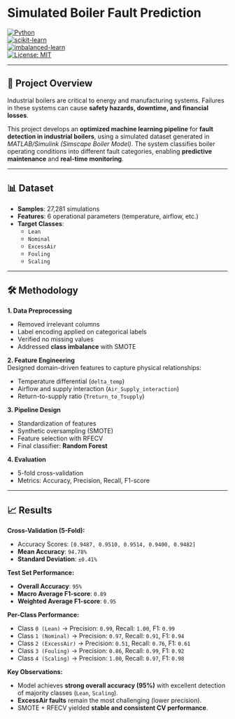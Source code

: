 # Simulated Boiler Fault Prediction  

[![Python](https://img.shields.io/badge/Python-3.9%2B-blue)](https://www.python.org/)  
[![scikit-learn](https://img.shields.io/badge/scikit--learn-ML-orange)](https://scikit-learn.org/stable/)  
[![imbalanced-learn](https://img.shields.io/badge/imblearn-SMOTE-green)](https://imbalanced-learn.org/stable/)  
[![License: MIT](https://img.shields.io/badge/License-MIT-yellow.svg)](LICENSE)  

---

## 📌 Project Overview  
Industrial boilers are critical to energy and manufacturing systems. Failures in these systems can cause **safety hazards, downtime, and financial losses**.  

This project develops an **optimized machine learning pipeline** for **fault detection in industrial boilers**, using a simulated dataset generated in *MATLAB/Simulink (Simscape Boiler Model)*. The system classifies boiler operating conditions into different fault categories, enabling **predictive maintenance** and **real-time monitoring**.  

---

## 📊 Dataset  
- **Samples**: 27,281 simulations  
- **Features**: 6 operational parameters (temperature, airflow, etc.)  
- **Target Classes**:  
  - `Lean`  
  - `Nominal`  
  - `ExcessAir`  
  - `Fouling`  
  - `Scaling`  

---

## 🛠 Methodology  

**1. Data Preprocessing**  
- Removed irrelevant columns  
- Label encoding applied on categorical labels  
- Verified no missing values  
- Addressed **class imbalance** with SMOTE  

**2. Feature Engineering**  
Designed domain-driven features to capture physical relationships:  
- Temperature differential (`delta_temp`)  
- Airflow and supply interaction (`Air_Supply_interaction`)  
- Return-to-supply ratio (`Treturn_to_Tsupply`)  

**3. Pipeline Design**  
- Standardization of features  
- Synthetic oversampling (SMOTE)  
- Feature selection with RFECV  
- Final classifier: **Random Forest**  

**4. Evaluation**  
- 5-fold cross-validation  
- Metrics: Accuracy, Precision, Recall, F1-score  

---

## 📈 Results  

**Cross-Validation (5-Fold):**  
- Accuracy Scores: `[0.9487, 0.9510, 0.9514, 0.9400, 0.9482]`  
- **Mean Accuracy**: `94.78%`  
- **Standard Deviation**: `±0.41%`  

**Test Set Performance:**  
- **Overall Accuracy**: `95%`  
- **Macro Average F1-score**: `0.89`  
- **Weighted Average F1-score**: `0.95`  

**Per-Class Performance:**  
- Class `0 (Lean)` → Precision: `0.99`, Recall: `1.00`, F1: `0.99`  
- Class `1 (Nominal)` → Precision: `0.97`, Recall: `0.91`, F1: `0.94`  
- Class `2 (ExcessAir)` → Precision: `0.51`, Recall: `0.76`, F1: `0.61`  
- Class `3 (Fouling)` → Precision: `0.86`, Recall: `0.99`, F1: `0.92`  
- Class `4 (Scaling)` → Precision: `1.00`, Recall: `0.97`, F1: `0.98`  

**Key Observations:**  
- Model achieves **strong overall accuracy (95%)** with excellent detection of majority classes (`Lean`, `Scaling`).  
- **ExcessAir faults** remain the most challenging (lower precision).  
- SMOTE + RFECV yielded **stable and consistent CV performance**. 
